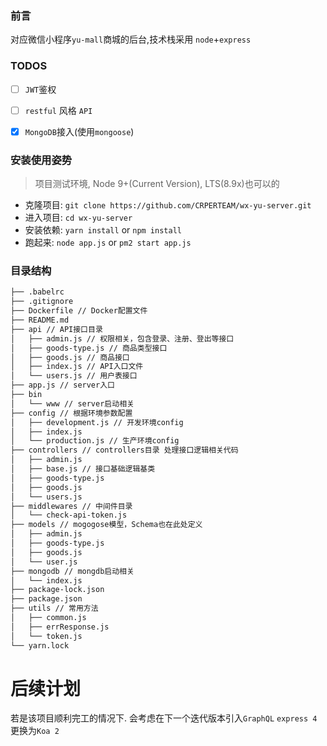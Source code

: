 ###  前言

对应微信小程序`yu-mall`商城的后台,技术栈采用 `node`+`express`


### TODOS

- [ ] `JWT`鉴权
- [ ] `restful` 风格 `API`
- [x] `MongoDB`接入(使用`mongoose`)



### 安装使用姿势
> 项目测试环境, Node 9+(Current Version), LTS(8.9x)也可以的

- 克隆项目: `git clone https://github.com/CRPERTEAM/wx-yu-server.git`
- 进入项目: `cd wx-yu-server`
- 安装依赖: `yarn install` or `npm install`
- 跑起来: `node app.js` or `pm2 start app.js`


### 目录结构

```bash
├── .babelrc
├── .gitignore
├── Dockerfile // Docker配置文件
├── README.md
├── api // API接口目录
│   ├── admin.js // 权限相关，包含登录、注册、登出等接口
│   ├── goods-type.js // 商品类型接口
│   ├── goods.js // 商品接口
│   ├── index.js // API入口文件
│   └── users.js // 用户表接口
├── app.js // server入口
├── bin
│   └── www // server启动相关
├── config // 根据环境参数配置
│   ├── development.js // 开发环境config
│   ├── index.js
│   └── production.js // 生产环境config
├── controllers // controllers目录 处理接口逻辑相关代码
│   ├── admin.js
│   ├── base.js // 接口基础逻辑基类
│   ├── goods-type.js
│   ├── goods.js
│   └── users.js
├── middlewares // 中间件目录
│   └── check-api-token.js
├── models // mogogose模型，Schema也在此处定义
│   ├── admin.js
│   ├── goods-type.js
│   ├── goods.js
│   └── user.js
├── mongodb // mongdb启动相关
│   └── index.js
├── package-lock.json
├── package.json
├── utils // 常用方法
│   ├── common.js
│   ├── errResponse.js
│   └── token.js
└── yarn.lock

```



# 后续计划

若是该项目顺利完工的情况下.
会考虑在下一个迭代版本引入`GraphQL`
`express 4`更换为`Koa 2`
